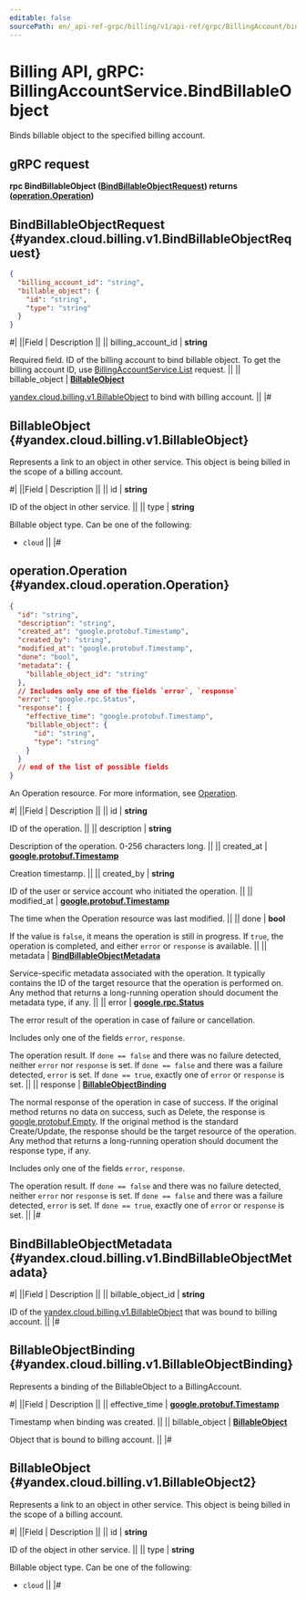 ```yaml
---
editable: false
sourcePath: en/_api-ref-grpc/billing/v1/api-ref/grpc/BillingAccount/bindBillableObject.md
---
```


# Billing API, gRPC: BillingAccountService.BindBillableObject

Binds billable object to the specified billing account.

## gRPC request

**rpc BindBillableObject ([BindBillableObjectRequest](#yandex.cloud.billing.v1.BindBillableObjectRequest)) returns ([operation.Operation](#yandex.cloud.operation.Operation))**

## BindBillableObjectRequest {#yandex.cloud.billing.v1.BindBillableObjectRequest}

```json
{
  "billing_account_id": "string",
  "billable_object": {
    "id": "string",
    "type": "string"
  }
}
```

#|
||Field | Description ||
|| billing_account_id | **string**

Required field. ID of the billing account to bind billable object.
To get the billing account ID, use [BillingAccountService.List](/docs/billing/api-ref/grpc/BillingAccount/list#List) request. ||
|| billable_object | **[BillableObject](#yandex.cloud.billing.v1.BillableObject)**

[yandex.cloud.billing.v1.BillableObject](#yandex.cloud.billing.v1.BillableObject) to bind with billing account. ||
|#

## BillableObject {#yandex.cloud.billing.v1.BillableObject}

Represents a link to an object in other service.
This object is being billed in the scope of a billing account.

#|
||Field | Description ||
|| id | **string**

ID of the object in other service. ||
|| type | **string**

Billable object type. Can be one of the following:
* `cloud` ||
|#

## operation.Operation {#yandex.cloud.operation.Operation}

```json
{
  "id": "string",
  "description": "string",
  "created_at": "google.protobuf.Timestamp",
  "created_by": "string",
  "modified_at": "google.protobuf.Timestamp",
  "done": "bool",
  "metadata": {
    "billable_object_id": "string"
  },
  // Includes only one of the fields `error`, `response`
  "error": "google.rpc.Status",
  "response": {
    "effective_time": "google.protobuf.Timestamp",
    "billable_object": {
      "id": "string",
      "type": "string"
    }
  }
  // end of the list of possible fields
}
```

An Operation resource. For more information, see [Operation](/docs/api-design-guide/concepts/operation).

#|
||Field | Description ||
|| id | **string**

ID of the operation. ||
|| description | **string**

Description of the operation. 0-256 characters long. ||
|| created_at | **[google.protobuf.Timestamp](https://developers.google.com/protocol-buffers/docs/reference/google.protobuf#timestamp)**

Creation timestamp. ||
|| created_by | **string**

ID of the user or service account who initiated the operation. ||
|| modified_at | **[google.protobuf.Timestamp](https://developers.google.com/protocol-buffers/docs/reference/google.protobuf#timestamp)**

The time when the Operation resource was last modified. ||
|| done | **bool**

If the value is `false`, it means the operation is still in progress.
If `true`, the operation is completed, and either `error` or `response` is available. ||
|| metadata | **[BindBillableObjectMetadata](#yandex.cloud.billing.v1.BindBillableObjectMetadata)**

Service-specific metadata associated with the operation.
It typically contains the ID of the target resource that the operation is performed on.
Any method that returns a long-running operation should document the metadata type, if any. ||
|| error | **[google.rpc.Status](https://cloud.google.com/tasks/docs/reference/rpc/google.rpc#status)**

The error result of the operation in case of failure or cancellation.

Includes only one of the fields `error`, `response`.

The operation result.
If `done == false` and there was no failure detected, neither `error` nor `response` is set.
If `done == false` and there was a failure detected, `error` is set.
If `done == true`, exactly one of `error` or `response` is set. ||
|| response | **[BillableObjectBinding](#yandex.cloud.billing.v1.BillableObjectBinding)**

The normal response of the operation in case of success.
If the original method returns no data on success, such as Delete,
the response is [google.protobuf.Empty](https://developers.google.com/protocol-buffers/docs/reference/google.protobuf#google.protobuf.Empty).
If the original method is the standard Create/Update,
the response should be the target resource of the operation.
Any method that returns a long-running operation should document the response type, if any.

Includes only one of the fields `error`, `response`.

The operation result.
If `done == false` and there was no failure detected, neither `error` nor `response` is set.
If `done == false` and there was a failure detected, `error` is set.
If `done == true`, exactly one of `error` or `response` is set. ||
|#

## BindBillableObjectMetadata {#yandex.cloud.billing.v1.BindBillableObjectMetadata}

#|
||Field | Description ||
|| billable_object_id | **string**

ID of the [yandex.cloud.billing.v1.BillableObject](#yandex.cloud.billing.v1.BillableObject) that was bound to billing account. ||
|#

## BillableObjectBinding {#yandex.cloud.billing.v1.BillableObjectBinding}

Represents a binding of the BillableObject to a BillingAccount.

#|
||Field | Description ||
|| effective_time | **[google.protobuf.Timestamp](https://developers.google.com/protocol-buffers/docs/reference/google.protobuf#timestamp)**

Timestamp when binding was created. ||
|| billable_object | **[BillableObject](#yandex.cloud.billing.v1.BillableObject2)**

Object that is bound to billing account. ||
|#

## BillableObject {#yandex.cloud.billing.v1.BillableObject2}

Represents a link to an object in other service.
This object is being billed in the scope of a billing account.

#|
||Field | Description ||
|| id | **string**

ID of the object in other service. ||
|| type | **string**

Billable object type. Can be one of the following:
* `cloud` ||
|#